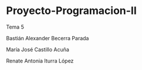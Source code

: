# Proyecto-Programacion-II
Tema 5

Bastián Alexander Becerra Parada

María José Castillo Acuña

Renate Antonia Iturra López
